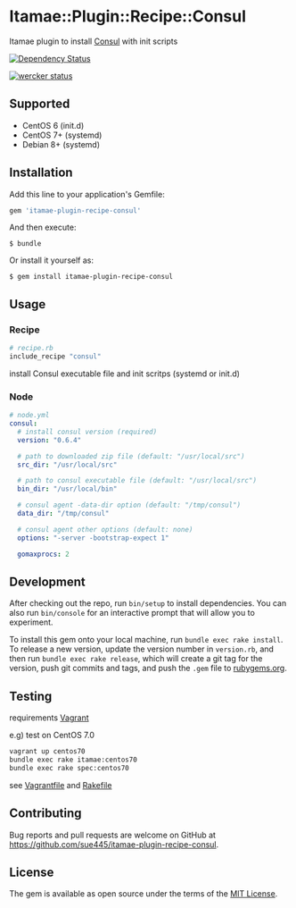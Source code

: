 # Itamae::Plugin::Recipe::Consul

Itamae plugin to install [Consul](https://www.consul.io/) with init scripts

[![Dependency Status](https://gemnasium.com/badges/github.com/sue445/itamae-plugin-recipe-consul.svg)](https://gemnasium.com/github.com/sue445/itamae-plugin-recipe-consul)

[![wercker status](https://app.wercker.com/status/1d28d36364b4f79161fc248c6c934072/m/master "wercker status")](https://app.wercker.com/project/bykey/1d28d36364b4f79161fc248c6c934072)

## Supported
* CentOS 6 (init.d)
* CentOS 7+ (systemd)
* Debian 8+ (systemd)

## Installation

Add this line to your application's Gemfile:

```ruby
gem 'itamae-plugin-recipe-consul'
```

And then execute:

    $ bundle

Or install it yourself as:

    $ gem install itamae-plugin-recipe-consul

## Usage

### Recipe

```ruby
# recipe.rb
include_recipe "consul"
```

install Consul executable file and init scritps (systemd or init.d)

### Node

```yml
# node.yml
consul:
  # install consul version (required)
  version: "0.6.4"

  # path to downloaded zip file (default: "/usr/local/src")
  src_dir: "/usr/local/src"

  # path to consul executable file (default: "/usr/local/src")
  bin_dir: "/usr/local/bin"

  # consul agent -data-dir option (default: "/tmp/consul")
  data_dir: "/tmp/consul"

  # consul agent other options (default: none)
  options: "-server -bootstrap-expect 1"

  gomaxprocs: 2
```

## Development

After checking out the repo, run `bin/setup` to install dependencies. You can also run `bin/console` for an interactive prompt that will allow you to experiment.

To install this gem onto your local machine, run `bundle exec rake install`. To release a new version, update the version number in `version.rb`, and then run `bundle exec rake release`, which will create a git tag for the version, push git commits and tags, and push the `.gem` file to [rubygems.org](https://rubygems.org).

## Testing
requirements [Vagrant](https://www.vagrantup.com/)

e.g) test on CentOS 7.0

```sh
vagrant up centos70
bundle exec rake itamae:centos70
bundle exec rake spec:centos70
```

see [Vagrantfile](Vagrantfile) and [Rakefile](Rakefile)

## Contributing

Bug reports and pull requests are welcome on GitHub at https://github.com/sue445/itamae-plugin-recipe-consul.


## License

The gem is available as open source under the terms of the [MIT License](http://opensource.org/licenses/MIT).

